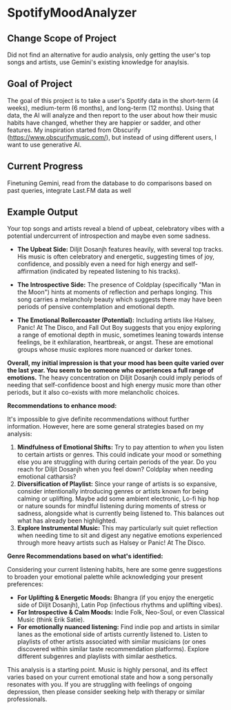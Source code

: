 # SpotifyMoodAnalyzer

## Change Scope of Project
Did not find an alternative for audio analysis, only getting the user's top songs and artists, use Gemini's existing knowledge for anaylsis. 

## Goal of Project
The goal of this project is to take a user's Spotify data in the short-term (4 weeks), medium-term (6 months), and long-term (12 months). Using that data, the AI will analyze and then report to the user about how their music habits have changed, whether they are happier or sadder, and other features. My inspiration started from Obscurify (https://www.obscurifymusic.com/), but instead of using different users, I want to use generative AI.

## Current Progress
Finetuning Gemini, read from the database to do comparisons based on past queries, integrate Last.FM data as well

## Example Output
Your top songs and artists reveal a blend of upbeat, celebratory vibes with a potential undercurrent of introspection and maybe even some sadness.

* **The Upbeat Side:**  Diljit Dosanjh features heavily, with several top tracks.  His music is often celebratory and energetic, suggesting times of joy, confidence, and possibly even a need for high energy and self-affirmation (indicated by repeated listening to his tracks).

* **The Introspective Side:** The presence of Coldplay (specifically "Man in the Moon") hints at moments of reflection and perhaps longing. This song carries a melancholy beauty which suggests there may have been periods of pensive contemplation and emotional depth. 

* **The Emotional Rollercoaster (Potential):**  Including artists like Halsey, Panic! At The Disco, and Fall Out Boy suggests that you enjoy exploring a range of emotional depth in music, sometimes leaning towards intense feelings, be it exhilaration, heartbreak, or angst. These are emotional groups whose music explores more nuanced or darker tones.


**Overall, my initial impression is that your mood has been quite varied over the last year. You seem to be someone who experiences a full range of emotions.** The heavy concentration on Diljit Dosanjh could imply periods of needing that self-confidence boost and high energy music more than other periods, but it also co-exists with more melancholic choices.


**Recommendations to enhance mood:**

It's impossible to give definite recommendations without further information. However, here are some general strategies based on my analysis:


1. **Mindfulness of Emotional Shifts:** Try to pay attention to *when* you listen to certain artists or genres. This could indicate your mood or something else you are struggling with during certain periods of the year. Do you reach for Diljit Dosanjh when you feel down? Coldplay when needing emotional catharsis?
2. **Diversification of Playlist:** Since your range of artists is so expansive, consider intentionally introducing genres or artists known for being calming or uplifting.   Maybe add some ambient electronic, Lo-fi hip hop or nature sounds for mindful listening during moments of stress or sadness, alongside what is currently being listened to. This balances out what has already been highlighted.
3. **Explore Instrumental Music:** This may particularly suit quiet reflection when needing time to sit and digest any negative emotions experienced through more heavy artists such as Halsey or Panic! At The Disco.

**Genre Recommendations based on what's identified:**

Considering your current listening habits, here are some genre suggestions to broaden your emotional palette while acknowledging your present preferences:

* **For Uplifting & Energetic Moods:**  Bhangra (if you enjoy the energetic side of Diljit Dosanjh),  Latin Pop (infectious rhythms and uplifting vibes).
* **For Introspective & Calm Moods:**  Indie Folk,  Neo-Soul, or even Classical Music (think Erik Satie).
* **For emotionally nuanced listening:**  Find indie pop and artists in similar lanes as the emotional side of artists currently listened to.  Listen to playlists of other artists associated with similar musicians (or ones discovered within similar taste recommendation platforms).  Explore different subgenres and playlists with similar aesthetics. 


This analysis is a starting point. Music is highly personal, and its effect varies based on your current emotional state and how a song personally resonates with you. If you are struggling with feelings of ongoing depression, then please consider seeking help with therapy or similar professionals.


